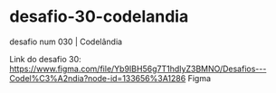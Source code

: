 # desafio-30-codelandia
desafio num 030 | Codelândia

Link do desafio 30: https://www.figma.com/file/Yb9IBH56g7T1hdIyZ3BMNO/Desafios---Codel%C3%A2ndia?node-id=133656%3A1286
Figma
